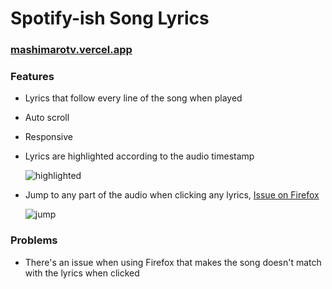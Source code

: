# Spotify-ish Song Lyrics

### [mashimarotv.vercel.app](https://mashimarotv.vercel.app/)

### Features

-   Lyrics that follow every line of the song when played

-   Auto scroll

-   Responsive

-   Lyrics are highlighted according to the audio timestamp

    ![highlighted](https://lh3.googleusercontent.com/pw/ADCreHcHiajT0oE9a0s1ijSat3LE5zOeVZv7vngsTigtUxCNRHS2uyCS76yxneE3wBys8eCg1vl-4PsfM_feGFlCKWhGewYBJ3ehomVTdVF9AlYsjVKHve8=w2400)

-   Jump to any part of the audio when clicking any lyrics, [Issue on Firefox](#problems)

    ![jump](https://lh3.googleusercontent.com/pw/ADCreHfUC1Q5qa_uz1fLPcp65PU3lrT8knt8oJxagGex_nMsAJUpn6uMkIifZ9vpqWrAqIhNZOZ2krorMneCk-B0slAVT90HyB0q9ZUs5fcbhO8nH2axicI=w2400)

### Problems

-   There's an issue when using Firefox that makes the song doesn't match with the lyrics when clicked

